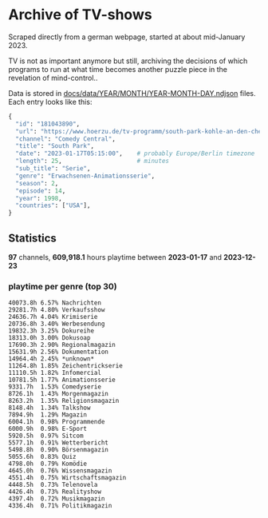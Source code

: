 # Archive of TV-shows

Scraped directly from a german webpage, started at about mid-January 2023.

TV is not as important anymore but still, archiving the decisions of which programs to run at what time
becomes another puzzle piece in the revelation of mind-control.. 

Data is stored in [docs/data/YEAR/MONTH/YEAR-MONTH-DAY.ndjson](docs/data/) files. 
Each entry looks like this:

```python
{
  "id": "181043890", 
  "url": "https://www.hoerzu.de/tv-programm/south-park-kohle-an-den-chefkoch/bid_181043890/", 
  "channel": "Comedy Central", 
  "title": "South Park", 
  "date": "2023-01-17T05:15:00",    # probably Europe/Berlin timezone 
  "length": 25,                     # minutes 
  "sub_title": "Serie", 
  "genre": "Erwachsenen-Animationsserie", 
  "season": 2, 
  "episode": 14, 
  "year": 1998, 
  "countries": ["USA"],
}
```

## Statistics

**97** channels, **609,918.1** hours playtime between **2023-01-17** and **2023-12-23**


### playtime per genre (top 30)

    40073.8h 6.57% Nachrichten
    29281.7h 4.80% Verkaufsshow
    24636.7h 4.04% Krimiserie
    20736.8h 3.40% Werbesendung
    19832.3h 3.25% Dokureihe
    18313.0h 3.00% Dokusoap
    17690.3h 2.90% Regionalmagazin
    15631.9h 2.56% Dokumentation
    14964.4h 2.45% *unknown*
    11264.8h 1.85% Zeichentrickserie
    11110.5h 1.82% Infomercial
    10781.5h 1.77% Animationsserie
    9331.7h  1.53% Comedyserie
    8726.1h  1.43% Morgenmagazin
    8263.2h  1.35% Religionsmagazin
    8148.4h  1.34% Talkshow
    7894.9h  1.29% Magazin
    6004.1h  0.98% Programmende
    6000.9h  0.98% E-Sport
    5920.5h  0.97% Sitcom
    5577.1h  0.91% Wetterbericht
    5498.8h  0.90% Börsenmagazin
    5055.6h  0.83% Quiz
    4798.0h  0.79% Komödie
    4645.0h  0.76% Wissensmagazin
    4551.4h  0.75% Wirtschaftsmagazin
    4448.5h  0.73% Telenovela
    4426.4h  0.73% Realityshow
    4397.4h  0.72% Musikmagazin
    4336.4h  0.71% Politikmagazin
